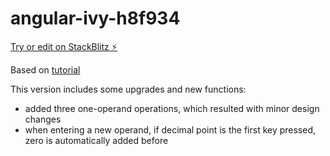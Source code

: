# angular-ivy-h8f934

[Try or edit on StackBlitz ⚡️](https://stackblitz.com/edit/angular-ivy-h8f934)

Based on [tutorial](https://www.techiediaries.com/angular/angular-9-tutorial-and-example/?utm_campaign=News&utm_medium=Community&utm_source=DataCamp.com)

This version includes some upgrades and new functions:
 - added three one-operand operations, which resulted with minor design changes
 - when entering a new operand, if decimal point is the first key pressed, zero is automatically added before